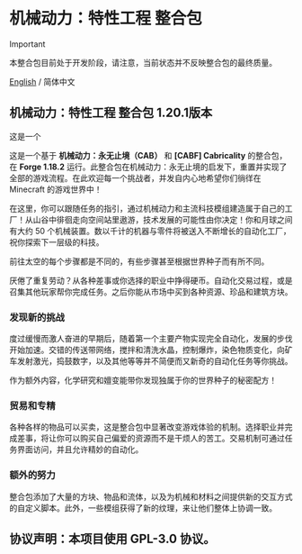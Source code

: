 # 机械动力：特性工程 整合包

> [!IMPORTANT]
> 本整合包目前处于开发阶段，请注意，当前状态并不反映整合包的最终质量。

[English](README.md) / 简体中文

## 机械动力：特性工程 整合包 1.20.1版本

这是一个

这是一个基于 **机械动力：永无止境（CAB）** 和 **[CABF] Cabricality** 的整合包，在 **Forge 1.18.2** 运行。此整合包在机械动力：永无止境的启发下，重置并实现了全部的游戏流程。在此欢迎每一个挑战者，并发自内心地希望你们徜徉在 Minecraft 的游戏世界中！

在这里，你可以跟随任务的指引，通过机械动力和主流科技模组建造属于自己的工厂！从山谷中徘徊走向空间站里遨游，技术发展的可能性由你决定！你和月球之间有大约 50 个机械装置。数以千计的机器与零件将被送入不断增长的自动化工厂，祝你探索下一层级的科技。

前往太空的每个步骤都是不同的，有些步骤甚至根据世界种子而有所不同。

厌倦了重复劳动？从各种差事或你选择的职业中挣得硬币。自动化交易过程，或是召集其他玩家帮你完成任务。之后你能从市场中买到各种资源、珍品和建筑方块。

### 发现新的挑战

度过缓慢而激人奋进的早期后，随着第一个主要产物实现完全自动化，发展的步伐开始加速。交错的传送带网络，搅拌和清洗水晶，控制爆炸，染色物质变化，向矿车发射激光，捣鼓数字，以及其他等等并不简便而又新奇的自动化任务等你挑战。

作为额外内容，化学研究和嬗变能带你发现独属于你的世界种子的秘密配方！

### 贸易和专精

各种各样的物品可以买卖，这是整合包中显著改变游戏体验的机制。选择职业并完成差事，将让你可以购买自己偏爱的资源而不是干烦人的苦工。交易机制可通过任务界面访问，并且允许精妙的自动化。

### 额外的努力

整合包添加了大量的方块、物品和流体，以及为机械和材料之间提供新的交互方式的自定义脚本。此外，一些模组获得了新的纹理，来让他们整体上协调一致。

## 协议声明：本项目使用 GPL-3.0 协议。